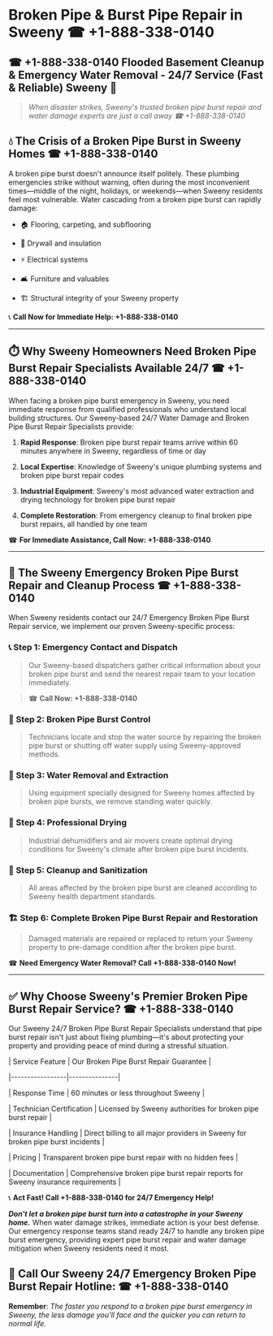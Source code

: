 # Broken Pipe & Burst Pipe Repair in Sweeny ☎ +1-888-338-0140  
## ☎ +1-888-338-0140 Flooded Basement Cleanup & Emergency Water Removal - 24/7 Service (Fast & Reliable) Sweeny 🚨  

> *When disaster strikes, Sweeny's trusted broken pipe burst repair and water damage experts are just a call away ☎ +1-888-338-0140*  

## 💧 The Crisis of a Broken Pipe Burst in Sweeny Homes ☎ +1-888-338-0140  

A broken pipe burst doesn't announce itself politely. These plumbing emergencies strike without warning, often during the most inconvenient times—middle of the night, holidays, or weekends—when Sweeny residents feel most vulnerable. Water cascading from a broken pipe burst can rapidly damage:  

* 🏠 Flooring, carpeting, and subflooring  
* 🧱 Drywall and insulation  
* ⚡ Electrical systems  
* 🛋️ Furniture and valuables  
* 🏗️ Structural integrity of your Sweeny property  

📞 **Call Now for Immediate Help: +1-888-338-0140**  

---  

## ⏱️ Why Sweeny Homeowners Need Broken Pipe Burst Repair Specialists Available 24/7 ☎ +1-888-338-0140  

When facing a broken pipe burst emergency in Sweeny, you need immediate response from qualified professionals who understand local building structures. Our Sweeny-based 24/7 Water Damage and Broken Pipe Burst Repair Specialists provide:  

1. **Rapid Response**: Broken pipe burst repair teams arrive within 60 minutes anywhere in Sweeny, regardless of time or day  
2. **Local Expertise**: Knowledge of Sweeny's unique plumbing systems and broken pipe burst repair codes  
3. **Industrial Equipment**: Sweeny's most advanced water extraction and drying technology for broken pipe burst repair  
4. **Complete Restoration**: From emergency cleanup to final broken pipe burst repairs, all handled by one team  

☎ **For Immediate Assistance, Call Now: +1-888-338-0140**  

---  

## 🔧 The Sweeny Emergency Broken Pipe Burst Repair and Cleanup Process ☎ +1-888-338-0140  

When Sweeny residents contact our 24/7 Emergency Broken Pipe Burst Repair service, we implement our proven Sweeny-specific process:  

### 📞 Step 1: Emergency Contact and Dispatch  
> Our Sweeny-based dispatchers gather critical information about your broken pipe burst and send the nearest repair team to your location immediately.  
> ☎ **Call Now: +1-888-338-0140**  

### 🚿 Step 2: Broken Pipe Burst Control  
> Technicians locate and stop the water source by repairing the broken pipe burst or shutting off water supply using Sweeny-approved methods.  

### 🌊 Step 3: Water Removal and Extraction  
> Using equipment specially designed for Sweeny homes affected by broken pipe bursts, we remove standing water quickly.  

### 💨 Step 4: Professional Drying  
> Industrial dehumidifiers and air movers create optimal drying conditions for Sweeny's climate after broken pipe burst incidents.  

### 🧼 Step 5: Cleanup and Sanitization  
> All areas affected by the broken pipe burst are cleaned according to Sweeny health department standards.  

### 🏗️ Step 6: Complete Broken Pipe Burst Repair and Restoration  
> Damaged materials are repaired or replaced to return your Sweeny property to pre-damage condition after the broken pipe burst.  

☎ **Need Emergency Water Removal? Call +1-888-338-0140 Now!**  

---  

## ✅ Why Choose Sweeny's Premier Broken Pipe Burst Repair Service? ☎ +1-888-338-0140  

Our Sweeny 24/7 Broken Pipe Burst Repair Specialists understand that pipe burst repair isn't just about fixing plumbing—it's about protecting your property and providing peace of mind during a stressful situation.  

| Service Feature | Our Broken Pipe Burst Repair Guarantee |  
|-----------------|---------------|  
| Response Time | 60 minutes or less throughout Sweeny |  
| Technician Certification | Licensed by Sweeny authorities for broken pipe burst repair |  
| Insurance Handling | Direct billing to all major providers in Sweeny for broken pipe burst incidents |  
| Pricing | Transparent broken pipe burst repair with no hidden fees |  
| Documentation | Comprehensive broken pipe burst repair reports for Sweeny insurance requirements |  

📞 **Act Fast! Call +1-888-338-0140 for 24/7 Emergency Help!**  

***Don't let a broken pipe burst turn into a catastrophe in your Sweeny home.*** When water damage strikes, immediate action is your best defense. Our emergency response teams stand ready 24/7 to handle any broken pipe burst emergency, providing expert pipe burst repair and water damage mitigation when Sweeny residents need it most.  

## 📱 Call Our Sweeny 24/7 Emergency Broken Pipe Burst Repair Hotline: ☎ +1-888-338-0140  

**Remember**: *The faster you respond to a broken pipe burst emergency in Sweeny, the less damage you'll face and the quicker you can return to normal life.*